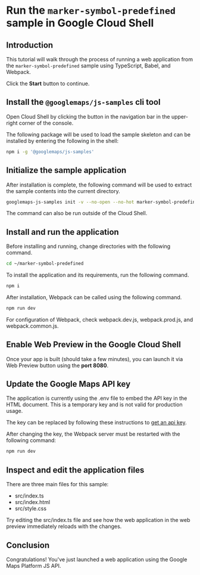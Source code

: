 # Run the `marker-symbol-predefined` sample in Google Cloud Shell

<walkthrough-tutorial-duration duration="10"/>

## Introduction

This tutorial will walk through the process of running a web application from
the `marker-symbol-predefined` sample using TypeScript, Babel, and Webpack.

Click the **Start** button to continue.

## Install the `@googlemaps/js-samples` cli tool

Open Cloud Shell by clicking the
<walkthrough-cloud-shell-icon></walkthrough-cloud-shell-icon> button in the
navigation bar in the upper-right corner of the console.

The following package will be used to load the sample skeleton and can be
installed by entering the following in the shell:

```bash
npm i -g '@googlemaps/js-samples'
```

## Initialize the sample application

After installation is complete, the following command will be used to extract
the sample contents into the current directory.

```bash
googlemaps-js-samples init -v --no-open --no-hot marker-symbol-predefined ~/marker-symbol-predefined
```

The command can also be run outside of the Cloud Shell.

## Install and run the application

Before installing and running, change directories with the following command.

```bash
cd ~/marker-symbol-predefined
```

To install the application and its requirements, run the following command.

```bash
npm i
```

After installation, Webpack can be called using the following command.

```bash
npm run dev
```

For configuration of Webpack, check
<walkthrough-editor-open-file filePath="marker-symbol-predefined/webpack.dev.js">webpack.dev.js</walkthrough-editor-open-file>,
<walkthrough-editor-open-file filePath="marker-symbol-predefined/webpack.prod.js">webpack.prod.js</walkthrough-editor-open-file>,
and
<walkthrough-editor-open-file filePath="marker-symbol-predefined/webpack.common.js">webpack.common.js</walkthrough-editor-open-file>.

## Enable Web Preview in the Google Cloud Shell

Once your app is built (should take a few minutes), you can launch it via
<walkthrough-spotlight-pointer target="cloudshell" spotlightId="devshell-web-preview-button">Web
Preview button</walkthrough-spotlight-pointer> using the **port 8080**.

## Update the Google Maps API key

The application is currently using the
<walkthrough-editor-open-file filePath="marker-symbol-predefined/.env">.env</walkthrough-editor-open-file>
file to embed the API key in the HTML document. This is a temporary key and is
not valid for production usage.

The key can be replaced by following these instructions to
[get an api key](https://developers.google.com/maps/documentation/javascript/get-api-key).

After changing the key, the Webpack server must be restarted with the following
command:

```bash
npm run dev
```

## Inspect and edit the application files

There are three main files for this sample:

*   <walkthrough-editor-open-file filePath="marker-symbol-predefined/src/index.ts">src/index.ts</walkthrough-editor-open-file>
*   <walkthrough-editor-open-file filePath="marker-symbol-predefined/src/index.html">src/index.html</walkthrough-editor-open-file>
*   <walkthrough-editor-open-file filePath="marker-symbol-predefined/src/style.css">src/style.css</walkthrough-editor-open-file>

Try editing the <walkthrough-editor-open-file filePath="marker-symbol-predefined/src/index.ts">src/index.ts</walkthrough-editor-open-file> file and see how the web application in the web preview immediately reloads with the changes.

## Conclusion

<walkthrough-conclusion-trophy></walkthrough-conclusion-trophy>

Congratulations! You've just launched a web application using the Google Maps
Platform JS API.
